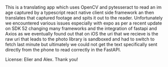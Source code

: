 This is a translating app which uses OpenCV and pytesseract to read an im age captured by a typescript react native client side framework an then translates that captured footage and spits it out to the reader.
Unfortunately we encountered various issues especially with expo as per a recent update on SDK 52 changing many frameworks and the integration of fastapi and Axios as we eventually found out that on iOS the uri that we recieve is the raw uri that leads to the photo library is sandboxed and had to switch to fetch last minute but ultimately we could not get the text specifically sent directly from the phone to read correctly in the FastAPI. 


License: Elier and Alex. Thank you!
